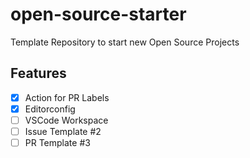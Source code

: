 # open-source-starter
Template Repository to start new Open Source Projects


## Features

- [x] Action for PR Labels
- [x] Editorconfig
- [ ] VSCode Workspace
- [ ] Issue Template #2
- [ ] PR Template #3

